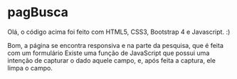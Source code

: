 # pagBusca
Olá, o código acima foi feito com HTML5, CSS3, Bootstrap 4 e Javascript. :)

Bom, a página se encontra responsiva e na parte da pesquisa, que é feita com um formulário
Existe uma função de JavaScript que possui uma intenção de capturar o dado aquele campo,
e, após feita a captura, ele limpa o campo.
